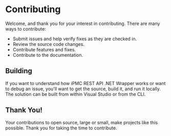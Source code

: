 ﻿# Contributing

Welcome, and thank you for your interest in contributing. There are many ways to contribute:

* Submit issues and help verify fixes as they are checked in.
* Review the source code changes.
* Contribute features and fixes.
* Contribute to the documentation.

## Building
If you want to understand how iPMC REST API .NET Wrapper works or want to debug an issue, you'll want to get the source, build it, and run it locally. The solution can be built from within Visual Studio or from the CLI.

## Thank You!
Your contributions to open source, large or small, make projects like this possible. Thank you for taking the time to contribute.
